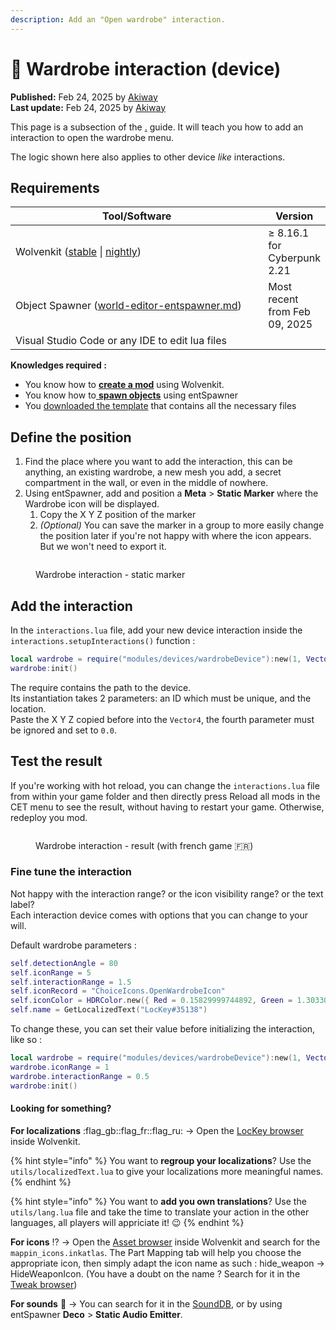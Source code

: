 ```yaml
---
description: Add an "Open wardrobe" interaction.
---
```


# 👗 Wardrobe interaction (device)

**Published:** Feb 24, 2025 by [Akiway](https://app.gitbook.com/u/2021vbDrMKZ0TbHeIx2wzPyAYtl2 "mention")\
**Last update:** Feb 24, 2025 by [Akiway](https://app.gitbook.com/u/2021vbDrMKZ0TbHeIx2wzPyAYtl2 "mention")

This page is a subsection of the [.](./ "mention") guide. It will teach you how to add an interaction to open the wardrobe menu.

The logic shown here also applies to other device _like_ interactions.

## Requirements

<table><thead><tr><th width="430">Tool/Software</th><th>Version</th></tr></thead><tbody><tr><td>Wolvenkit (<a href="https://github.com/WolvenKit/Wolvenkit/issues">stable</a> | <a href="https://github.com/WolvenKit/WolvenKit-nightly-releases/releases">nightly</a>)</td><td>≥ 8.16.1 for Cyberpunk 2.21</td></tr><tr><td>Object Spawner (<a data-mention href="../world-editor-entspawner.md">world-editor-entspawner.md</a>)</td><td>Most recent from Feb 09, 2025</td></tr><tr><td>Visual Studio Code or any IDE to edit lua files</td><td></td></tr></tbody></table>

**Knowledges required :**&#x20;

* You know how to [**create a mod**](https://wiki.redmodding.org/wolvenkit/getting-started/creating-a-mod) using Wolvenkit.
* You know how to[ **spawn objects**](../world-editor-entspawner.md) using entSpawner
* You [downloaded the template](./#download-the-template) that contains all the necessary files

## Define the position

1. Find the place where you want to add the interaction, this can be anything, an existing wardrobe, a new mesh you add, a secret compartment in the wall, or even in the middle of nowhere.
2. Using entSpawner, add and position a **Meta** > **Static Marker** where the Wardrobe icon will be displayed.
   1. Copy the X Y Z position of the marker
   2. _(Optional)_ You can save the marker in a group to more easily change the position later if you're not happy with where the icon appears. But we won't need to export it.

<div data-full-width="false"><figure><img src="../../../.gitbook/assets/Wardrobe-interaction-static-marker.png" alt=""><figcaption><p>Wardrobe interaction - static marker</p></figcaption></figure></div>

## Add the interaction

In the `interactions.lua` file, add your new device interaction inside the `interactions.setupInteractions()` function :&#x20;

```lua
local wardrobe = require("modules/devices/wardrobeDevice"):new(1, Vector4.new(1779.53, 2257.57, 183.47, 0.0))
wardrobe:init()
```

The require contains the path to the device.\
Its instantiation takes 2 parameters: an ID which must be unique, and the location.\
Paste the X Y Z copied before into the `Vector4`, the fourth parameter must be ignored and set to `0.0`.



## Test the result

If you're working with hot reload, you can change the `interactions.lua` file from within your game folder and then directly press Reload all mods in the CET menu to see the result, without having to restart your game. Otherwise, redeploy you mod.

<figure><img src="../../../.gitbook/assets/Wardrobe-interaction-result.png" alt=""><figcaption><p>Wardrobe interaction - result (with french game <span data-gb-custom-inline data-tag="emoji" data-code="1f1eb-1f1f7">🇫🇷</span>)</p></figcaption></figure>

### Fine tune the interaction

Not happy with the interaction range? or the icon visibility range? or the text label?\
Each interaction device comes with options that you can change to your will.

Default wardrobe parameters :&#x20;

```lua
self.detectionAngle = 80
self.iconRange = 5
self.interactionRange = 1.5
self.iconRecord = "ChoiceIcons.OpenWardrobeIcon"
self.iconColor = HDRColor.new({ Red = 0.15829999744892, Green = 1.3033000230789, Blue = 1.4141999483109, Alpha = 1.0 })
self.name = GetLocalizedText("LocKey#35138")
```

To change these, you can set their value before initializing the interaction, like so :&#x20;

```lua
local wardrobe = require("modules/devices/wardrobeDevice"):new(1, Vector4.new(1779.53, 2257.57, 183.47, 0.0))
wardrobe.iconRange = 1
wardrobe.interactionRange = 0.5
wardrobe:init()
```

#### Looking for something?

**For localizations** :flag\_gb::flag\_fr::flag\_ru: -> Open the [LocKey browser](https://wiki.redmodding.org/wolvenkit/wolvenkit-app/editor/lockey-browser) inside Wolvenkit.

{% hint style="info" %}
You want to **regroup your localizations**? Use the `utils/localizedText.lua` to give your localizations more meaningful names.
{% endhint %}

{% hint style="info" %}
You want to **add you own translations**? Use the `utils/lang.lua` file and take the time to translate your action in the other languages, all players will appriciate it! :wink:
{% endhint %}

**For icons** :interrobang: -> Open the [Asset browser](https://wiki.redmodding.org/wolvenkit/wolvenkit-app/editor/asset-browser) inside Wolvenkit and search for the `mappin_icons.inkatlas`. The Part Mapping tab will help you choose the appropriate icon, then simply adapt the icon name as such : hide\_weapon -> HideWeaponIcon. (You have a doubt on the name ? Search for it in the [Tweak browser](https://wiki.redmodding.org/wolvenkit/wolvenkit-app/editor/tweak-browser))

**For sounds** :trumpet: -> You can search for it in the [SoundDB](https://sounddb.redmodding.org/), or by using entSpawner **Deco** > **Static Audio Emitter**.
